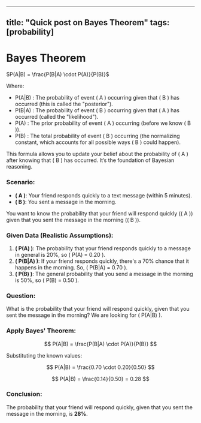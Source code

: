 
---
title: "Quick post on Bayes Theorem"
tags: [probability]
---
  
# Bayes Theorem  
  


$P(A|B) = \frac{P(B|A) \cdot P(A)}{P(B)}$

Where:
- P(A|B) : The probability of event \( A \) occurring given that \( B \) has occurred (this is called the "posterior").
- P(B|A) : The probability of event \( B \) occurring given that \( A \) has occurred (called the "likelihood").
- P(A) : The prior probability of event \( A \) occurring (before we know \( B \)).
- P(B) : The total probability of event \( B \) occurring (the normalizing constant, which accounts for all possible ways \( B \) could happen).

This formula allows you to update your belief about the probability of \( A \) after knowing that \( B \) has occurred. It’s the foundation of Bayesian reasoning.

### Scenario:

- **\( A \)**: Your friend responds quickly to a text message (within 5 minutes).
- **\( B \)**: You sent a message in the morning.

You want to know the probability that your friend will respond quickly (\( A \)) given that you sent the message in the morning (\( B \)).

### Given Data (Realistic Assumptions):

1. **\( P(A) \)**: The probability that your friend responds quickly to a message in general is 20%, so \( P(A) = 0.20 \).
2. **\( P(B|A) \)**: If your friend responds quickly, there's a 70% chance that it happens in the morning. So, \( P(B|A) = 0.70 \).
3. **\( P(B) \)**: The general probability that you send a message in the morning is 50%, so \( P(B) = 0.50 \).

### Question:

What is the probability that your friend will respond quickly, given that you sent the message in the morning? We are looking for \( P(A|B) \).

### Apply Bayes' Theorem:

$$
P(A|B) = \frac{P(B|A) \cdot P(A)}{P(B)}
$$

Substituting the known values:

$$
P(A|B) = \frac{0.70 \cdot 0.20}{0.50}
$$

$$
P(A|B) = \frac{0.14}{0.50} = 0.28
$$

### Conclusion:

The probability that your friend will respond quickly, given that you sent the message in the morning, is **28%**.

